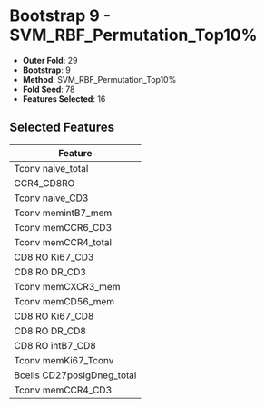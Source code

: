 # Bootstrap 9 - SVM_RBF_Permutation_Top10%

- **Outer Fold**: 29
- **Bootstrap**: 9
- **Method**: SVM_RBF_Permutation_Top10%
- **Fold Seed**: 78
- **Features Selected**: 16

## Selected Features

| Feature |
|---------|
| Tconv naive_total |
| CCR4_CD8RO |
| Tconv naive_CD3 |
| Tconv memintB7_mem |
| Tconv memCCR6_CD3 |
| Tconv memCCR4_total |
| CD8  RO Ki67_CD3 |
| CD8 RO DR_CD3 |
| Tconv memCXCR3_mem |
| Tconv memCD56_mem |
| CD8 RO Ki67_CD8 |
| CD8 RO DR_CD8 |
| CD8 RO intB7_CD8 |
| Tconv memKi67_Tconv |
| Bcells CD27posIgDneg_total |
| Tconv memCCR4_CD3 |
